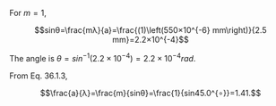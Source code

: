 For $m=1$,

$$sin⁡θ=\frac{mλ}{a}=\frac{(1)\left(550×10^{-6} mm\right)}{2.5 mm}=2.2×10^{-4}$$

The angle is $θ=sin^{-1}⁡\left(2.2×10^{-4}\right)=2.2×10^{-4}rad$.

From Eq. 36.1.3,

$$\frac{a}{λ}=\frac{m}{sin⁡θ}=\frac{1}{sin⁡45.0^{∘}}=1.41.$$